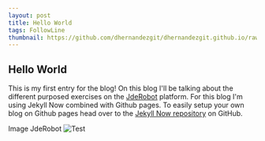 ```yaml
---
layout: post
title: Hello World
tags: FollowLine
thumbnail: https://github.com/dhernandezgit/dhernandezgit.github.io/raw/master/images/test.png
---
```

## Hello World
This is my first entry for the blog! On this blog I'll be talking about the different purposed exercises on the [JdeRobot](https://jderobot.github.io/) platform.
For this blog I'm using Jekyll Now combined with Github pages. To easily setup your own blog on Github pages  head over to the [Jekyll Now repository](https://github.com/barryclark/jekyll-now) on GitHub.

Image JdeRobot
![Test]("Test")